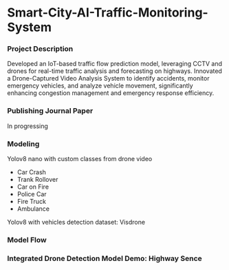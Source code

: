 # Smart-City-AI-Traffic-Monitoring-System

### Project Description
Developed an IoT-based traffic flow prediction model, leveraging CCTV and drones for real-time traffic analysis and forecasting on highways. Innovated a Drone-Captured Video Analysis System to identify accidents, monitor emergency vehicles, and analyze vehicle movement, significantly enhancing congestion management and emergency response efficiency.

### Publishing Journal Paper
In progressing

### Modeling
Yolov8 nano with custom classes from drone video
* Car Crash
* Trank Rollover
* Car on Fire
* Police Car
* Fire Truck
* Ambulance

Yolov8 with vehicles detection dataset: Visdrone

### Model Flow

### Integrated Drone Detection Model Demo: Highway Sence
